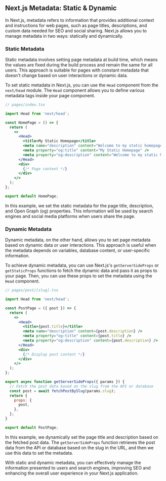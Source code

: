 ## Next.js Metadata: Static & Dynamic

In Next.js, metadata refers to information that provides additional context and instructions for web pages, such as page titles, descriptions, and custom data needed for SEO and social sharing. Next.js allows you to manage metadata in two ways: statically and dynamically.

### Static Metadata

Static metadata involves setting page metadata at build time, which means the values are fixed during the build process and remain the same for all users. This approach is suitable for pages with constant metadata that doesn't change based on user interactions or dynamic data.

To set static metadata in Next.js, you can use the `Head` component from the `next/head` module. The `Head` component allows you to define various metadata tags inside your page component.

```jsx
// pages/index.tsx

import Head from 'next/head';

const HomePage = () => {
  return (
    <>
      <Head>
        <title>My Static Homepage</title>
        <meta name="description" content="Welcome to my static homepage!" />
        <meta property="og:title" content="My Static Homepage" />
        <meta property="og:description" content="Welcome to my static homepage!" />
      </Head>
      <div>
        {/* Page content */}
      </div>
    </>
  );
};

export default HomePage;
```

In this example, we set the static metadata for the page title, description, and Open Graph (og) properties. This information will be used by search engines and social media platforms when users share the page.

### Dynamic Metadata

Dynamic metadata, on the other hand, allows you to set page metadata based on dynamic data or user interactions. This approach is useful when the metadata depends on variables, database content, or user-specific information.

To achieve dynamic metadata, you can use Next.js's `getServerSideProps` or `getStaticProps` functions to fetch the dynamic data and pass it as props to your page. Then, you can use these props to set the metadata using the `Head` component.

```jsx
// pages/post/[slug].tsx

import Head from 'next/head';

const PostPage = ({ post }) => {
  return (
    <>
      <Head>
        <title>{post.title}</title>
        <meta name="description" content={post.description} />
        <meta property="og:title" content={post.title} />
        <meta property="og:description" content={post.description} />
      </Head>
      <div>
        {/* Display post content */}
      </div>
    </>
  );
};

export async function getServerSideProps({ params }) {
  // Fetch the post data based on the slug from the API or database
  const post = await fetchPostBySlug(params.slug);
  return {
    props: {
      post,
    },
  };
}

export default PostPage;
```

In this example, we dynamically set the page title and description based on the fetched post data. The `getServerSideProps` function retrieves the post data from the API or database based on the slug in the URL, and then we use this data to set the metadata.

With static and dynamic metadata, you can effectively manage the information presented to users and search engines, improving SEO and enhancing the overall user experience in your Next.js application.
